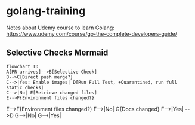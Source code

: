 # golang-training
Notes about Udemy course to learn Golang: https://www.udemy.com/course/go-the-complete-developers-guide/


## Selective Checks Mermaid

```mermaid
flowchart TD
A[PR arrives]-->B[Selective Check]
B-->C{Direct push merge?}
C-->|Yes: Enable images| D[Run Full Test, +Quarantined, run full static checks]
C-->|No| E[Retrieve changed files]
E-->F{Environment files changed?}
```

E-->F{Environment files changed?}
F-->|No| G{Docs changed}
F-->|Yes| -->D
G-->|No|
G-->|Yes|